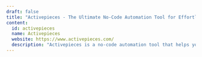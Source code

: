 ```yaml
---
draft: false
title: "Activepieces - The Ultimate No-Code Automation Tool for Effortless Workflow Management"
content:
  id: activepieces
  name: Activepieces
  website: https://www.activepieces.com/
  description: "Activepieces is a no-code automation tool that helps you easily create and manage workflows, automate tasks, and integrate with popular platforms—all without coding and with full data control."
---
```

